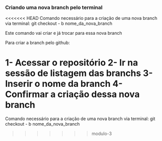 ### Criando uma nova branch pelo terminal 

<<<<<<< HEAD
Comando necessário para a criação de uma nova branch via terminal: git checkout - b nome_da_nova_branch

Este comando vai criar e já trocar para essa nova branch

Para criar a branch pelo github: 

1- Acessar o repositório
2- Ir na sessão de listagem das branchs
3- Inserir o nome da branch
4- Confirmar a criação dessa nova branch
=======
Comando necessário para a criação de uma nova branch via terminal: git checkout - b nome_da_nova_branch
>>>>>>> modulo-3
